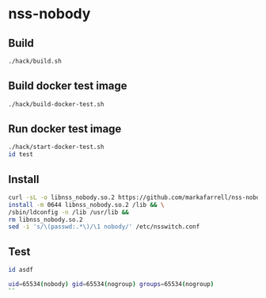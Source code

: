 # nss-nobody

## Build

```bash
./hack/build.sh
```

## Build docker test image

```bash
./hack/build-docker-test.sh
```

## Run docker test image

```bash
./hack/start-docker-test.sh
id test
```

## Install

```bash
curl -sL -o libnss_nobody.so.2 https://github.com/markafarrell/nss-nobody/releases/latest/download/libnss_nobody_$(uname -m).so.2 && \
install -m 0644 libnss_nobody.so.2 /lib && \
/sbin/ldconfig -n /lib /usr/lib &&
rm libnss_nobody.so.2
sed -i 's/\(passwd:.*\)/\1 nobody/' /etc/nsswitch.conf
```

## Test

```bash
id asdf
```

```bash
uid=65534(nobody) gid=65534(nogroup) groups=65534(nogroup)
``
